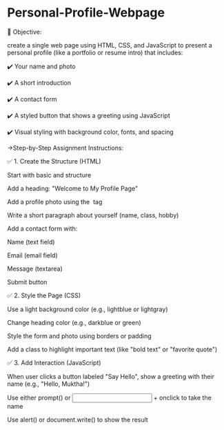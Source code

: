 # Personal-Profile-Webpage
🎯 Objective:

create a single web page using HTML, CSS, and JavaScript to present a personal profile (like a portfolio or resume intro) that includes:

✔️ Your name and photo

✔️ A short introduction

✔️ A contact form

✔️ A styled button that shows a greeting using JavaScript

✔️ Visual styling with background color, fonts, and spacing 


->Step-by-Step Assignment Instructions:

✅ 1. Create the Structure (HTML)

Start with basic <!DOCTYPE html> and structure

Add a heading: "Welcome to My Profile Page"

Add a profile photo using the <img> tag

Write a short paragraph about yourself (name, class, hobby)

Add a contact form with:

Name (text field)

Email (email field)

Message (textarea)

Submit button


✅ 2. Style the Page (CSS)

Use a light background color (e.g., lightblue or lightgray)

Change heading color (e.g., darkblue or green)

Style the form and photo using borders or padding

Add a class to highlight important text (like "bold text" or "favorite quote")


✅ 3. Add Interaction (JavaScript)

When user clicks a button labeled "Say Hello", show a greeting with their name (e.g., "Hello, Muktha!")

Use either prompt() or <input> + onclick to take the name

Use alert() or document.write() to show the result



